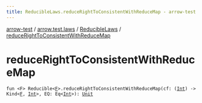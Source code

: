 ```yaml
---
title: ReducibleLaws.reduceRightToConsistentWithReduceMap - arrow-test
---
```


[arrow-test](../../index.html) / [arrow.test.laws](../index.html) / [ReducibleLaws](index.html) / [reduceRightToConsistentWithReduceMap](./reduce-right-to-consistent-with-reduce-map.html)

# reduceRightToConsistentWithReduceMap

`fun <F> Reducible<`[`F`](reduce-right-to-consistent-with-reduce-map.html#F)`>.reduceRightToConsistentWithReduceMap(cf: (`[`Int`](https://kotlinlang.org/api/latest/jvm/stdlib/kotlin/-int/index.html)`) -> Kind<`[`F`](reduce-right-to-consistent-with-reduce-map.html#F)`, `[`Int`](https://kotlinlang.org/api/latest/jvm/stdlib/kotlin/-int/index.html)`>, EQ: Eq<`[`Int`](https://kotlinlang.org/api/latest/jvm/stdlib/kotlin/-int/index.html)`>): `[`Unit`](https://kotlinlang.org/api/latest/jvm/stdlib/kotlin/-unit/index.html)